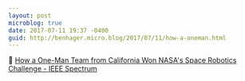 ```yaml
---
layout: post
microblog: true
date: 2017-07-11 19:37 -0400
guid: http://benhager.micro.blog/2017/07/11/how-a-oneman.html
---
```

🚀 [How a One-Man Team from California Won NASA's Space Robotics Challenge - IEEE Spectrum](http://spectrum.ieee.org/automaton/robotics/robotics-software/coordinated-robotics-winner-nasa-space-robotics-challenge)
